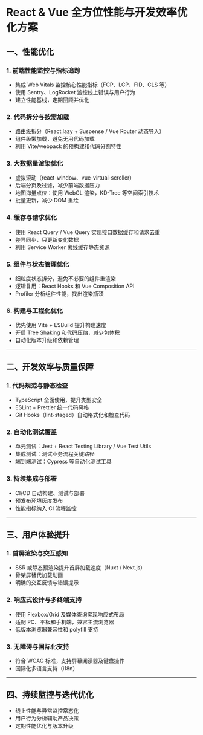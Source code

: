 # React & Vue 全方位性能与开发效率优化方案

## 一、性能优化

### 1. 前端性能监控与指标追踪

- 集成 Web Vitals 监控核心性能指标（FCP、LCP、FID、CLS 等）
- 使用 Sentry、LogRocket 监控线上错误与用户行为
- 建立性能基线，定期回顾并优化

### 2. 代码拆分与按需加载

- 路由级拆分（React.lazy + Suspense / Vue Router 动态导入）
- 组件级懒加载，避免无用代码加载
- 利用 Vite/webpack 的预构建和代码分割特性

### 3. 大数据量渲染优化

- 虚拟滚动（react-window、vue-virtual-scroller）
- 后端分页及过滤，减少前端数据压力
- 地图海量点位：使用 WebGL 渲染，KD-Tree 等空间索引技术
- 批量更新，减少 DOM 重绘

### 4. 缓存与请求优化

- 使用 React Query / Vue Query 实现接口数据缓存和请求去重
- 差异同步，只更新变化数据
- 利用 Service Worker 离线缓存静态资源

### 5. 组件与状态管理优化

- 细粒度状态拆分，避免不必要的组件重渲染
- 逻辑复用：React Hooks 和 Vue Composition API
- Profiler 分析组件性能，找出渲染瓶颈

### 6. 构建与工程化优化

- 优先使用 Vite + ESBuild 提升构建速度
- 开启 Tree Shaking 和代码压缩，减少包体积
- 自动化版本升级和依赖管理

---

## 二、开发效率与质量保障

### 1. 代码规范与静态检查

- TypeScript 全面使用，提升类型安全
- ESLint + Prettier 统一代码风格
- Git Hooks（lint-staged）自动格式化和检查代码

### 2. 自动化测试覆盖

- 单元测试：Jest + React Testing Library / Vue Test Utils
- 集成测试：测试业务流程关键路径
- 端到端测试：Cypress 等自动化测试工具

### 3. 持续集成与部署

- CI/CD 自动构建、测试与部署
- 预发布环境灰度发布
- 性能指标纳入 CI 流程监控

---

## 三、用户体验提升

### 1. 首屏渲染与交互感知

- SSR 或静态预渲染提升首屏加载速度（Nuxt / Next.js）
- 骨架屏替代加载动画
- 明确的交互反馈与错误提示

### 2. 响应式设计与多终端支持

- 使用 Flexbox/Grid 及媒体查询实现响应式布局
- 适配 PC、平板和手机端，兼容主流浏览器
- 低版本浏览器兼容性和 polyfill 支持

### 3. 无障碍与国际化支持

- 符合 WCAG 标准，支持屏幕阅读器及键盘操作
- 国际化多语言支持（i18n）

---

## 四、持续监控与迭代优化

- 线上性能与异常监控常态化
- 用户行为分析辅助产品决策
- 定期性能优化与版本升级
